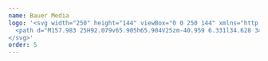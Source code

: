 ```yaml
---
name: Bauer Media
logo: '<svg width="250" height="144" viewBox="0 0 250 144" xmlns="http://www.w3.org/2000/svg">
  <path d="M157.983 25H92.079v65.905h65.904V25zm-40.959 6.331l34.628 34.629V31.331h-34.628zm-15.287 50.985c1.568.04 2.348.045 2.348-1.205 0-1.245-.861-1.24-2.145-1.235h-.002l-.276.001h-.302v2.439h.377zm.35-4.637c.962.037 1.588-.135 1.595-1.099.007-1.1-.578-1.099-1.654-1.099H101.36v2.198h.727zm4.305-1.505c0 1.023-.726 1.852-1.645 2.318v.03c1.626.21 2.319 1.31 2.319 2.89 0 2.38-2.033 3.162-4.11 3.162h-4.547v-11.35h4.61c2.018 0 3.373.783 3.373 2.95zm6.132 4.17h2.585l-1.237-3.876h-.096l-1.252 3.876zm2.926-7.12l4.143 11.35h-3.145l-.738-1.972h-3.802l-.784 1.972h-3.131l4.235-11.35h3.222zm12.121 6.117V73.17h2.812v6.578c0 1.46-.059 2.906-1.133 4.004-.905.934-2.391 1.264-3.652 1.264-1.262 0-2.748-.33-3.651-1.264-1.075-1.098-1.133-2.543-1.133-4.004v-6.578h2.812v6.172c0 1.476.166 3.085 1.972 3.085 1.807 0 1.973-1.609 1.973-3.085zm12.75-6.118v2.5h-4.164v1.896h3.983v2.499h-3.983v1.957h4.164v2.499h-7.116v-11.35h7.116zm6.06 5.089c.964 0 2.047-.18 2.047-1.416 0-1.234-1.083-1.415-2.047-1.415h-.286v2.83h.286zm1.174-5.089c2.243 0 3.944 1.071 3.944 3.493 0 1.565-.873 2.92-2.484 3.207l3.569 4.65h-3.674l-2.786-4.364h-.029v4.365h-2.95v-11.35h4.41zm32.901 32.103h-.431v4.647h.517c1.652 0 3.442-.31 3.442-2.376 0-2.03-1.928-2.271-3.528-2.271zm.499 6.092h-.93v5.438h-1.617V103.88h1.858c3.993 0 5.231 1.377 5.231 3.752 0 2.737-2.082 3.786-4.542 3.786zm-15.202.671v-8.209h1.618v7.658c0 2.116.636 4.079 3.133 4.079 2.494 0 3.131-1.963 3.131-4.079v-7.658h1.618v8.209c0 2.856-1.774 5.041-4.749 5.041-2.979 0-4.751-2.185-4.751-5.041zm-14.41-1.72c0 2.96 2.375 5.248 5.18 5.248 2.805 0 5.18-2.288 5.18-5.248 0-2.858-2.134-5.25-5.18-5.25-3.047 0-5.18 2.392-5.18 5.25zm-1.618 0c0-3.718 3.083-6.764 6.798-6.764 3.717 0 6.797 3.046 6.797 6.764 0 3.854-3.046 6.761-6.797 6.761-3.752 0-6.798-2.907-6.798-6.761zm-7.146-5.043h-.43v4.698h.516c1.653 0 3.442-.31 3.442-2.375 0-2.031-1.927-2.323-3.528-2.323zm5.043 2.255c0 1.857-1.24 3.407-3.115 3.63l4.096 5.645h-1.962l-3.821-5.489h-.671v5.489h-1.618V103.88h1.962c1.153 0 2.392.018 3.425.603 1.084.636 1.704 1.858 1.704 3.098zm-14.878 4.216v-1.48h5.146v.516c0 3.562-2.513 6.297-6.144 6.297-3.631 0-6.556-3.131-6.556-6.728 0-3.734 2.994-6.797 6.729-6.797 2.014 0 4.01.912 5.282 2.512l-1.135 1.085c-.93-1.274-2.496-2.118-4.079-2.118-2.909 0-5.18 2.358-5.18 5.267 0 2.719 2.237 5.3 5.043 5.3 2.014 0 4.182-1.738 4.251-3.854h-3.357zm-21.39.282h4.612l-2.305-5.249-2.307 5.249zm6.764 4.732l-1.481-3.252h-5.954l-1.481 3.252h-1.738l6.197-13.526 6.195 13.526h-1.738zm-13.123-12.975h.822v12.974h-1.618v-12.974h.796zm-11.087 1.48h-.567v10.016h.567c3.305 0 6.161-1.239 6.161-5.009 0-3.784-2.856-5.007-6.16-5.007zm.448 11.495h-2.633v-12.975h2.685c3.974 0 7.279 2.099 7.279 6.419 0 4.422-3.235 6.556-7.33 6.556zm-5.696 0h-6.97v-12.975h6.97v1.48h-5.353v3.63h5.197v1.481h-5.197v4.905h5.353v1.479zm-12.575-8.57l-3.888 8.846-3.89-8.846h-.034l-1.515 8.57h-1.67l2.651-13.526 4.458 10.222 4.457-10.222 2.65 13.526h-1.67l-1.514-8.57h-.035z" fill="currentColor" fill-rule="evenodd"></path>
</svg>'
order: 5
---
```

